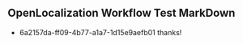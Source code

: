 ## OpenLocalization Workflow Test MarkDown
* 6a2157da-ff09-4b77-a1a7-1d15e9aefb01 thanks!

<!--HONumber=Sep16_HO1-->



